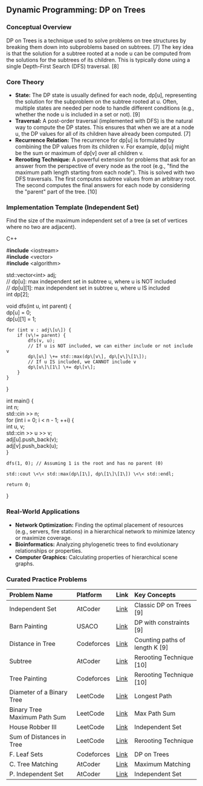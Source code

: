 
## **Dynamic Programming: DP on Trees**

### **Conceptual Overview**

DP on Trees is a technique used to solve problems on tree structures by breaking them down into subproblems based on subtrees. \[7\] The key idea is that the solution for a subtree rooted at a node u can be computed from the solutions for the subtrees of its children. This is typically done using a single Depth-First Search (DFS) traversal. \[8\]

### **Core Theory**

* **State:** The DP state is usually defined for each node, dp\[u\], representing the solution for the subproblem on the subtree rooted at u. Often, multiple states are needed per node to handle different conditions (e.g., whether the node u is included in a set or not). \[9\]  
* **Traversal:** A post-order traversal (implemented with DFS) is the natural way to compute the DP states. This ensures that when we are at a node u, the DP values for all of its children have already been computed. \[7\]  
* **Recurrence Relation:** The recurrence for dp\[u\] is formulated by combining the DP values from its children v. For example, dp\[u\] might be the sum or maximum of dp\[v\] over all children v.  
* **Rerooting Technique:** A powerful extension for problems that ask for an answer from the perspective of every node as the root (e.g., "find the maximum path length starting from each node"). This is solved with two DFS traversals. The first computes subtree values from an arbitrary root. The second computes the final answers for each node by considering the "parent" part of the tree. \[10\]

### **Implementation Template (Independent Set)**

Find the size of the maximum independent set of a tree (a set of vertices where no two are adjacent).

C++

\#**include** \<iostream\>  
\#**include** \<vector\>  
\#**include** \<algorithm\>

std::vector\<int\> adj;  
// dp\[u\]: max independent set in subtree u, where u is NOT included  
// dp\[u\]\[1\]: max independent set in subtree u, where u IS included  
int dp\[2\];

void dfs(int u, int parent) {  
    dp\[u\] \= 0;  
    dp\[u\]\[1\] \= 1;

    for (int v : adj\[u\]) {  
        if (v\!= parent) {  
            dfs(v, u);  
            // If u is NOT included, we can either include or not include v  
            dp\[u\] \+= std::max(dp\[v\], dp\[v\]\[1\]);  
            // If u IS included, we CANNOT include v  
            dp\[u\]\[1\] \+= dp\[v\];  
        }  
    }  
}

int main() {  
    int n;  
    std::cin \>\> n;  
    for (int i \= 0; i \< n \- 1; \++i) {  
        int u, v;  
        std::cin \>\> u \>\> v;  
        adj\[u\].push\_back(v);  
        adj\[v\].push\_back(u);  
    }

    dfs(1, 0); // Assuming 1 is the root and has no parent (0)

    std::cout \<\< std::max(dp\[1\], dp\[1\]\[1\]) \<\< std::endl;

    return 0;  
}

### **Real-World Applications**

* **Network Optimization:** Finding the optimal placement of resources (e.g., servers, fire stations) in a hierarchical network to minimize latency or maximize coverage.  
* **Bioinformatics:** Analyzing phylogenetic trees to find evolutionary relationships or properties.  
* **Computer Graphics:** Calculating properties of hierarchical scene graphs.

### **Curated Practice Problems**

| Problem Name | Platform | Link | Key Concepts |
| :---- | :---- | :---- | :---- |
| Independent Set | AtCoder | [Link](https://atcoder.jp/contests/dp/tasks/dp_p) | Classic DP on Trees \[9\] |
| Barn Painting | USACO | [Link](https://usaco.guide/problems/usaco-766-barn-painting/solution) | DP with constraints \[9\] |
| Distance in Tree | Codeforces | [Link](https://usaco.guide/problems/cf-161d-distance-in-tree/solution) | Counting paths of length K \[9\] |
| Subtree | AtCoder | [Link](https://atcoder.jp/contests/dp/tasks/dp_v) | Rerooting Technique \[10\] |
| Tree Painting | Codeforces | [Link](https://usaco.guide/problems/cf-1187e-tree-painting/solution) | Rerooting Technique \[10\] |
| Diameter of a Binary Tree | LeetCode | [Link](https://leetcode.com/problems/diameter-of-binary-tree/) | Longest Path |
| Binary Tree Maximum Path Sum | LeetCode | [Link](https://leetcode.com/problems/binary-tree-maximum-path-sum/) | Max Path Sum |
| House Robber III | LeetCode | [Link](https://leetcode.com/problems/house-robber-iii/) | Independent Set |
| Sum of Distances in Tree | LeetCode | [Link](https://leetcode.com/problems/sum-of-distances-in-tree/) | Rerooting Technique |
| F. Leaf Sets | Codeforces | [Link](https://codeforces.com/problemset/problem/1188/C) | DP on Trees |
| C. Tree Matching | AtCoder | [Link](https://atcoder.jp/contests/abc222/tasks/abc222_c) | Maximum Matching |
| P. Independent Set | AtCoder | [Link](https://atcoder.jp/contests/dp/tasks/dp_p) | Independent Set |
